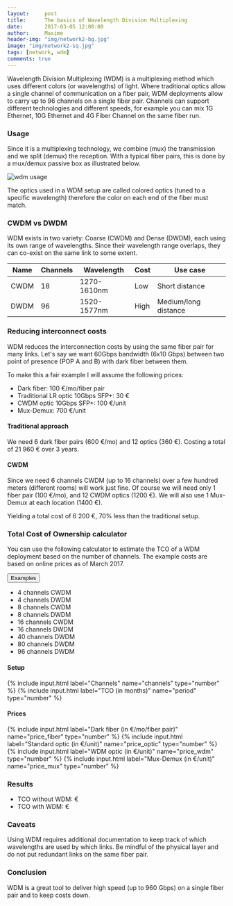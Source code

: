 ```yaml
---
layout:     post
title:      The basics of Wavelength Division Multiplexing
date:       2017-03-05 12:00:00
author:     Maxime
header-img: "img/network2-bg.jpg"
image: "img/network2-sq.jpg"
tags: [network, wdm]
comments: true
---
```

Wavelength Division Multiplexing (WDM) is a multiplexing method which uses different colors (or wavelengths) of light. Where traditional optics allow a single channel of communication on a fiber pair, WDM deployments allow to carry up to 96 channels on a single fiber pair. Channels can support different technologies and different speeds, for example you can mix 1G Ethernet, 10G Ethernet and 4G Fiber Channel on the same fiber run.

### Usage

Since it is a multiplexing technology, we combine (mux) the transmission and we split (demux) the reception. With a typical fiber pairs, this is done by a mux/demux passive box as illustrated below.

![wdm usage]({{site.url}}/img/posts/mux-demux.svg)

The optics used in a WDM setup are called colored optics (tuned to a specific wavelength) therefore the color on each end of the fiber must match.

### CWDM vs DWDM
WDM exists in two variety: Coarse (CWDM) and Dense (DWDM), each using its own range of wavelengths.  Since their wavelength range overlaps, they can co-exist on the same link to some extent.

| Name | Channels| Wavelength | Cost | Use case |
|------|---------|------------|------|----------|
| CWDM | 18      | 1270-1610nm| Low  | Short distance|
| DWDM | 96      | 1520-1577nm| High | Medium/long distance|

### Reducing interconnect costs
WDM reduces the interconnection costs by using the same fiber pair for many links.
Let's say we want 60Gbps bandwidth (6x10 Gbps) between two point of presence (POP A and B) with dark fiber between them.

To make this a fair example I will assume the following prices:
* Dark fiber: 100 &euro;/mo/fiber pair
* Traditional LR optic 10Gbps SFP+: 30 &euro;
* CWDM optic 10Gbps SFP+: 100 &euro;/unit
* Mux-Demux: 700 &euro;/unit

#### Traditional approach
We need 6 dark fiber pairs (600 &euro;/mo) and 12 optics (360 &euro;). Costing a total of 21 960 &euro; over 3 years.

#### CWDM
Since we need 6 channels CWDM (up to 16 channels) over a few hundred meters (different rooms) will work just fine.
Of course we will need only 1 fiber pair (100 &euro;/mo), and 12 CWDM optics (1200 &euro;).
We will also use 1 Mux-Demux at each location (1400 &euro;).

Yielding a total cost of 6 200 &euro;, 70% less than the traditional setup.

### Total Cost of Ownership calculator

You can use the following calculator to estimate the TCO of a WDM deployment based on the number of channels.
The example costs are based on online prices as of March 2017.

<form ng-controller="CalculatorController" class="well">
<div class="row">
  <div class="btn-group">
    <button type="button" class="btn btn-default dropdown-toggle" data-toggle="dropdown" aria-haspopup="true"   aria-expanded="false">
    Examples <span class="caret"></span>
    </button>
    <ul class="dropdown-menu">
      <li><a ng-click="channels = 4; price_wdm = 100; price_mux = 220;">4 channels CWDM</a></li>
      <li><a ng-click="channels = 4; price_wdm = 330; price_mux = 310;">4 channels DWDM</a></li>
      <li><a ng-click="channels = 8; price_wdm = 100; price_mux = 390;">8 channels CWDM</a></li>
      <li><a ng-click="channels = 8; price_wdm = 330; price_mux = 580;">8 channels DWDM</a></li>
      <li><a ng-click="channels = 16; price_wdm = 165; price_mux = 740;">16 channels CWDM</a></li>
      <li><a ng-click="channels = 16; price_wdm = 330; price_mux = 1000;">16 channels DWDM</a></li>
      <li><a ng-click="channels = 40; price_wdm = 330; price_mux = 1600;">40 channels DWDM</a></li>
      <li><a ng-click="channels = 80; price_wdm = 440; price_mux = 8500;">80 channels DWDM</a></li>
      <li><a ng-click="channels = 96; price_wdm = 440; price_mux = 7900;">96 channels DWDM</a></li>
    </ul>
  </div>
</div>


<div class="row">
    <div class="col-md-6">
    <h4>Setup</h4>
    {% include input.html label="Channels" name="channels" type="number" %}
    {% include input.html label="TCO (in months)" name="period" type="number" %}
    </div>
    <div class="col-md-6">
    <h4>Prices</h4>
      {% include input.html label="Dark fiber (in &euro;/mo/fiber pair)" name="price_fiber" type="number" %}
      {% include input.html label="Standard optic (in &euro;/unit)" name="price_optic" type="number" %}
      {% include input.html label="WDM optic (in &euro;/unit)" name="price_wdm" type="number" %}
      {% include input.html label="Mux-Demux (in &euro;/unit)" name="price_mux" type="number" %}
      </div>

</div>
<h3>Results</h3>
<ul>
  <li>TCO without WDM: <span ng-bind="tco_trad() | number:0"></span> &euro;</li>
  <li>TCO with WDM: <span ng-bind="tco_wdm() | number:0"></span> &euro;</li>
</ul>
</form>

<!-- AngularJS -->
<script src="//ajax.googleapis.com/ajax/libs/angularjs/1.5.6/angular.min.js"></script>
<script>
angular.module('Root314', [])
  .controller('CalculatorController', ['$scope', function($scope) {

    $scope.period = 36;
    $scope.channels = 6;

    $scope.price_fiber = 100;
    $scope.price_optic = 30;
    $scope.price_wdm = 100;
    $scope.price_mux = 700;

    $scope.set_example = function(id) {
      $scope.channels = $scope.examples[id].channels;
      $scope.price_wdm = $scope.examples[id].price_wdm;
      $scope.price_mux = $scope.examples[id].price_mux;
    };
    $scope.tco_trad = function() {
      return $scope.channels*($scope.price_fiber*$scope.period + 2*$scope.price_optic);
    };
    $scope.tco_wdm = function() {
      return $scope.price_fiber*$scope.period + 2*($scope.channels*$scope.price_wdm + $scope.price_mux);
    };
  }]);
</script>

### Caveats

Using WDM requires additional documentation to keep track of which wavelengths are used by which links. Be mindful of the physical layer and do not put redundant links on the same fiber pair.

### Conclusion

WDM is a great tool to deliver high speed (up to 960 Gbps) on a single fiber pair and to keep costs down.
